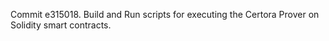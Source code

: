 Commit e315018.                    Build and Run scripts for executing the Certora Prover on Solidity smart contracts.